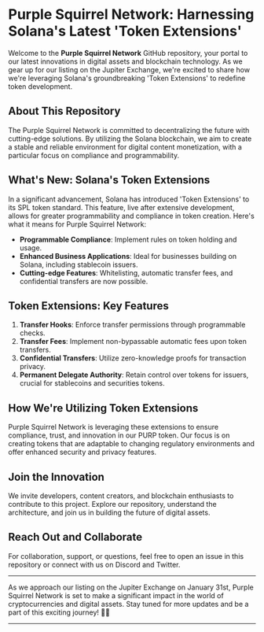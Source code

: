Purple Squirrel Network: Harnessing Solana's Latest 'Token Extensions'
======================================================================

Welcome to the **Purple Squirrel Network** GitHub repository, your portal to our latest innovations in digital assets and blockchain technology. As we gear up for our listing on the Jupiter Exchange, we're excited to share how we're leveraging Solana's groundbreaking 'Token Extensions' to redefine token development.

About This Repository
---------------------

The Purple Squirrel Network is committed to decentralizing the future with cutting-edge solutions. By utilizing the Solana blockchain, we aim to create a stable and reliable environment for digital content monetization, with a particular focus on compliance and programmability.

What's New: Solana's Token Extensions
-------------------------------------

In a significant advancement, Solana has introduced 'Token Extensions' to its SPL token standard. This feature, live after extensive development, allows for greater programmability and compliance in token creation. Here's what it means for Purple Squirrel Network:

*   **Programmable Compliance**: Implement rules on token holding and usage.
*   **Enhanced Business Applications**: Ideal for businesses building on Solana, including stablecoin issuers.
*   **Cutting-edge Features**: Whitelisting, automatic transfer fees, and confidential transfers are now possible.

Token Extensions: Key Features
------------------------------

1.  **Transfer Hooks**: Enforce transfer permissions through programmable checks.
2.  **Transfer Fees**: Implement non-bypassable automatic fees upon token transfers.
3.  **Confidential Transfers**: Utilize zero-knowledge proofs for transaction privacy.
4.  **Permanent Delegate Authority**: Retain control over tokens for issuers, crucial for stablecoins and securities tokens.

How We're Utilizing Token Extensions
------------------------------------

Purple Squirrel Network is leveraging these extensions to ensure compliance, trust, and innovation in our PURP token. Our focus is on creating tokens that are adaptable to changing regulatory environments and offer enhanced security and privacy features.

Join the Innovation
-------------------

We invite developers, content creators, and blockchain enthusiasts to contribute to this project. Explore our repository, understand the architecture, and join us in building the future of digital assets.

Reach Out and Collaborate
-------------------------

For collaboration, support, or questions, feel free to open an issue in this repository or connect with us on Discord and Twitter.

* * *

As we approach our listing on the Jupiter Exchange on January 31st, Purple Squirrel Network is set to make a significant impact in the world of cryptocurrencies and digital assets. Stay tuned for more updates and be a part of this exciting journey! 🚀🌟

* * *
